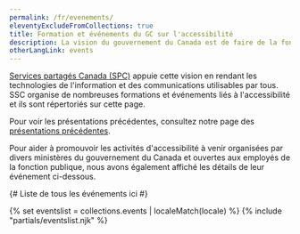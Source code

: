 ```yaml
---
permalink: /fr/evenements/
eleventyExcludeFromCollections: true
title: Formation et événements du GC sur l'accessibilité
description: La vision du gouvernement du Canada est de faire de la fonction publique du Canada la plus accessible et inclusive au monde.
otherLangLink: events
---
```


[Services partagés Canada (SPC)](https://www.canada.ca/fr/services-partages.html) appuie cette vision en rendant les technologies de l'information et des communications utilisables par tous. SSC organise de nombreuses formations et événements liés à l'accessibilité et ils sont répertoriés sur cette page.

Pour voir les présentations précédentes, consultez notre page des [présentations précédentes](https://www.gcpedia.gc.ca/wiki/Past_Presentations_%E2%80%93_SSC%E2%80%99s_Accessibility_Training_and_Events_/_Pr%C3%A9sentations_pass%C3%A9es_-_Formation_et_%C3%A9v%C3%A9nements_sur_l%27accessibilit%C3%A9_de_SPC).

Pour aider à promouvoir les activités d'accessibilité à venir organisées par divers ministères du gouvernement du Canada et ouvertes aux employés de la fonction publique, nous avons également affiché les détails de leur événement ci-dessous.

{# Liste de tous les événements ici #}

{% set eventslist = collections.events | localeMatch(locale) %}
{% include "partials/eventslist.njk" %}
